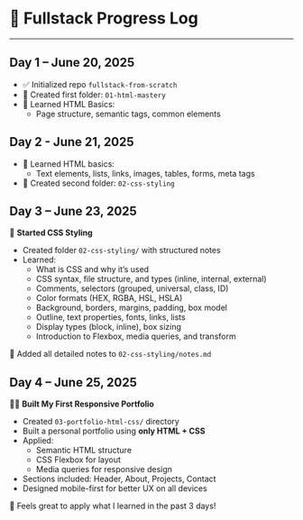 # 📅 Fullstack Progress Log
---

## Day 1 – June 20, 2025
- ✅ Initialized repo `fullstack-from-scratch`
- 📁 Created first folder: `01-html-mastery`
- 🧠 Learned HTML Basics:
  - Page structure, semantic tags, common elements

## Day 2 - June 21, 2025
- 🧠 Learned HTML basics:
  - Text elements, lists, links, images, tables, forms, meta tags
- 📁 Created second folder: `02-css-styling`


## Day 3 – June 23, 2025

🎨 **Started CSS Styling**

- Created folder `02-css-styling/` with structured notes
- Learned:
  - What is CSS and why it’s used
  - CSS syntax, file structure, and types (inline, internal, external)
  - Comments, selectors (grouped, universal, class, ID)
  - Color formats (HEX, RGBA, HSL, HSLA)
  - Background, borders, margins, padding, box model
  - Outline, text properties, fonts, links, lists
  - Display types (block, inline), box sizing
  - Introduction to Flexbox, media queries, and transform

📝 Added all detailed notes to `02-css-styling/notes.md`

## Day 4 – June 25, 2025

🧑‍💻 **Built My First Responsive Portfolio**

- Created `03-portfolio-html-css/` directory
- Built a personal portfolio using **only HTML + CSS**
- Applied:
  - Semantic HTML structure
  - CSS Flexbox for layout
  - Media queries for responsive design
- Sections included: Header, About, Projects, Contact
- Designed mobile-first for better UX on all devices

🚀 Feels great to apply what I learned in the past 3 days!
